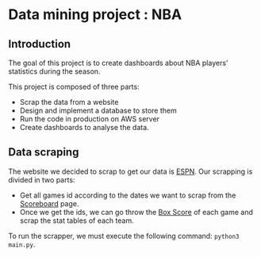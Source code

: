 # Data mining project : NBA

## Introduction
The goal of this project is to create dashboards about NBA players' statistics during the season. 

This project is composed of three parts:
* Scrap the data from a website
* Design and implement a database to store them
* Run the code in production on AWS server
* Create dashboards to analyse the data.


## Data scraping
The website we decided to scrap to get our data is [ESPN](https://www.espn.com/nba).
Our scrapping is divided in two parts:
* Get all games id according to the dates we want to scrap from the [Scoreboard](https://www.espn.com/nba/scoreboard/_/date/20221109) page.
* Once we get the ids, we can go throw the [Box Score](https://www.espn.com/nba/boxscore/_/gameId/401468316) of each game and scrap the stat tables of each team.

To run the scrapper, we must execute the following command: ```python3 main.py```.
